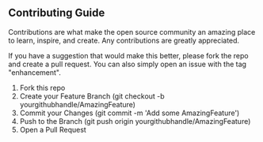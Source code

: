 ## Contributing Guide

Contributions are what make the open source community an amazing place to learn, inspire, and create. Any contributions are greatly appreciated.

If you have a suggestion that would make this better, please fork the repo and create a pull request. You can also simply open an issue with the tag "enhancement".

1. Fork this repo
2. Create your Feature Branch (git checkout -b yourgithubhandle/AmazingFeature)
3. Commit your Changes (git commit -m 'Add some AmazingFeature')
4. Push to the Branch (git push origin yourgithubhandle/AmazingFeature)
5. Open a Pull Request
